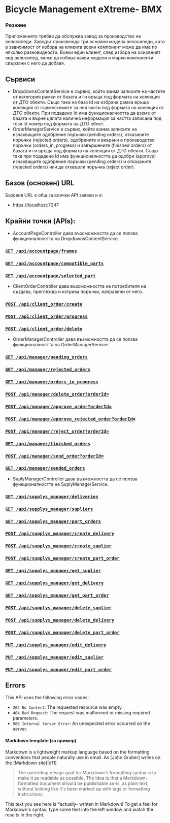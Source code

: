 # <b>Bicycle Management eXtreme- BMX</b>

### Резюме
Приложението трябва да обслужва завод за производство на велосипеди. Заводът произвежда три основни модела велосипеди, като в зависимост от избора на клиента всеки компонент може да има по няколко разновидности. Всеки един клиент, след избора на основният вид велосипед, може да избира какви модели и марки компоненти свързани с него да добавя.

## Сървиси

- DropdownsContentService е сървис, който взима записите на частите от категория рамки от базата и ги връща под формата на колекция от ДТО обекти. Също така на база Id на избрана рамка връща колекция от съвместимите за нея части под формата на колекция от ДТО обекти. При подадено Id има функционалността да вземе от базата и върне цялата налична информация за частта записана под този Id номер под формата на ДТО обект.
- OrderManagerService е сървис, който взима записите на изчакващите одобрение поръчки (pending orders), отказаните поръчки (rejected orders), одобрените и вкарани в производство поръчки (orders_in_progress) и завършените (finished orders) от базата и ги връща под формата на колекция от ДТО обекти. Също така при подадено Id има функционалността да одобри (approve) изчакващите одобрение поръчки (pending orders) и отказаните (rejected orders) или да отхвърли поръчка (reject order).

## Базов (основен) URL
Базовия URL е общ за всички API заявки и е:
- https://localhost:7047

## Крайни точки (APIs):
- AccountPageController дава възсможността да се ползва функционалността на DropdownsContentService. 

### [`GET /api/accountpage/frames`](/ReadMeFiles/AccountPage/Frames.md)
### [`GET /api/accountpage/compatible_parts`](/ReadMeFiles/AccountPage/CompatibleParts.md)
### [`GET /api/accountpage/selected_part`](/ReadMeFiles/AccountPage/SelectedPart.md)
- ClientOrderController дава възсможността на потребителя на създава, преглежда и изтрива поръчки, направени от него.

### [`POST /api/client_order/create`](/ReadMeFiles/ClientOrder/Create.md)
### [`POST /api/client_order/progress`](/ReadMeFiles/ClientOrder/Progress.md)
### [`POST /api/client_order/delete`](/ReadMeFiles/ClientOrder/Delete.md)

- OrderManagerController дава възможността да се ползва функционалността на OrderManagerService. 

### [`GET /api/manager/pending_orders`](/ReadMeFiles/Manager/pending_orders.md)
### [`GET /api/manager/rejected_orders`](/ReadMeFiles/Manager/rejected_orders.md)
### [`GET /api/manager/orders_in_progress`](/ReadMeFiles/Manager/orders_in_progress.md)
### [`POST /api/manager/delete_order?orderId=`](/ReadMeFiles/Manager/delete_order.md)
### [`POST /api/manager/approve_order?orderId=`](/ReadMeFiles/Manager/approve_order.md)
### [`POST /api/manager/approve_rejected_order?orderId=`](/ReadMeFiles/Manager/approve_rejected_order.md)
### [`POST /api/manager/reject_order?orderId=`](/ReadMeFiles/Manager/reject_order.md)
### [`GET /api/manager/finished_orders`](/ReadMeFiles/Manager/finished_orders.md)
### [`POST /api/manager/send_order?orderId=`](/ReadMeFiles/Manager/send_order.md)
### [`GET /api/manager/sended_orders`](/ReadMeFiles/Manager/sended_orders.md)

- SuplyManagerController дава възможността да се ползва функционалността на SuplyManagerService. 

### [`GET /api/supplys_manager/deliveries`](/ReadMeFiles/SuplyManager/deliveries.md)
### [`GET /api/supplys_manager/supliers`](/ReadMeFiles/SuplyManager/supliers.md)
### [`GET /api/supplys_manager/part_orders`](/ReadMeFiles/SuplyManager/part_orders.md)
### [`POST /api/supplys_manager/create_delivery`](/ReadMeFiles/SuplyManager/create_delivery.md)
### [`POST /api/supplys_manager/create_suplier`](/ReadMeFiles/SuplyManager/create_suplier.md)
### [`POST /api/supplys_manager/create_part_order`](/ReadMeFiles/SuplyManager/create_part_order.md)
### [`GET /api/supplys_manager/get_suplier`](/ReadMeFiles/SuplyManager/get_suplier.md)
### [`GET /api/supplys_manager/get_delivery`](/ReadMeFiles/SuplyManager/get_delivery.md)
### [`GET /api/supplys_manager/get_part_order`](/ReadMeFiles/SuplyManager/get_part_order.md)
### [`POST /api/supplys_manager/delete_suplier`](/ReadMeFiles/SuplyManager/delete_suplier.md)
### [`POST /api/supplys_manager/delete_delivery`](/ReadMeFiles/SuplyManager/delete_delivery.md)
### [`POST /api/supplys_manager/delete_part_order`](/ReadMeFiles/SuplyManager/delete_part_order.md)
### [`PUT /api/supplys_manager/edit_delivery`](/ReadMeFiles/SuplyManager/edit_delivery.md)
### [`PUT /api/supplys_manager/edit_suplier`](/ReadMeFiles/SuplyManager/edit_suplier.md)
### [`PUT /api/supplys_manager/edit_part_order`](/ReadMeFiles/SuplyManager/edit_part_order.md)

## Errors

This API uses the following error codes:

- `204 No Content`: The requested resource was empty.
- `404 Bad Request`: The request was malformed or missing required parameters.
- `500 Internal Server Error`: An unexpected error occurred on the server.


#### Markdown template (за пример)

Markdown is a lightweight markup language based on the formatting conventions
that people naturally use in email.
As [John Gruber] writes on the [Markdown site][df1]

> The overriding design goal for Markdown's
> formatting syntax is to make it as readable
> as possible. The idea is that a
> Markdown-formatted document should be
> publishable as-is, as plain text, without
> looking like it's been marked up with tags
> or formatting instructions.

This text you see here is *actually- written in Markdown! To get a feel
for Markdown's syntax, type some text into the left window and
watch the results in the right.